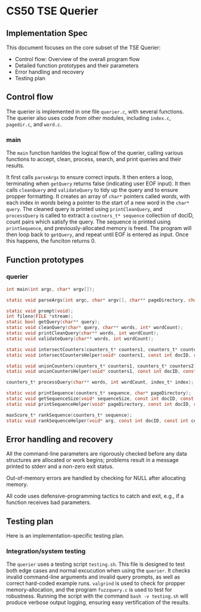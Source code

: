 # CS50 TSE Querier
## Implementation Spec

This document focuses on the core subset of the TSE Querier:

-  Control flow: Overview of the overall program flow
-  Detailed function prototypes and their parameters
-  Error handling and recovery
-  Testing plan


## Control flow

The querier is implemented in one file `querier.c`, with several functions. The querier also uses code from other modules, including `index.c`, `pagedir.c`, and `word.c`. 

### main

The `main` function hanldes the logical flow of the querier, calling various functions to accept, clean, process, search, and print queries and their results. 

It first calls `parseArgs` to ensure correct inputs. It then enters a loop, terminating when `getQuery` returns false (indicating user EOF input). It then calls `cleanQuery` and `validateQuery` to tidy up the query and to ensure propper formatting. It creates an array of `char*` pointers called *words*, with each index in *words* being a pointer to the start of a new word in the `char* query`. The cleaned query is printed using `printCleanQuery`, and `processQuery` is called to extract a `coutners_t* sequence` collection of docID, count pairs which satisfy the query. The sequence is printed using `printSequence`, and previously-allocated memory is freed. The program will then loop back to `getQuery`, and repeat until EOF is entered as input. Once this happens, the funciton returns 0. 

## Function prototypes

### querier
```c
int main(int argc, char* argv[]);

static void parseArgs(int argc, char* argv[], char** pageDirectory, char** indexFilename);

static void prompt(void);
int fileno(FILE *stream);
static bool getQuery(char** query);
static void cleanQuery(char* query, char** words, int* wordCount);
static void printCleanQuery(char** words, int wordCount); 
static void validateQuery(char** words, int wordCount);

static void intersectCounters(counters_t* counters1, counters_t* counters2);
static void intersectCountersHelper(void* counters1, const int docID, const int count);

static void unionCounters(counters_t* counters1, counters_t* counters2);
static void unionCountersHelper(void* counters1, const int docID, const int count);

counters_t* processQuery(char** words, int wordCount, index_t* index);

static void printSequence(counters_t* sequence, char* pageDirectory);
static void getSequenceSize(void* sequenceSize, const int docID, const int count);
static void printSequenceHelper(void* pageDirectory, const int docID, const int count);

maxScore_t* rankSequence(counters_t* sequence);
static void rankSequenceHelper(void* arg, const int docID, const int count);
```

## Error handling and recovery

All the command-line parameters are rigorously checked before any data structures are allocated or work begins; problems result in a message printed to stderr and a non-zero exit status.

Out-of-memory errors are handled by checking for NULL after allocating memory. 

All code uses defensive-programming tactics to catch and exit, e.g., if a function receives bad parameters.

## Testing plan

Here is an implementation-specific testing plan.

### Integration/system testing
The `querier` uses a testing script `testing.sh`. This file is designed to test both edge cases and normal excucution when using the `querier`. It checks invalid command-line arguments and invalid query prompts, as well as correct hard-coded example runs. `valgrind` is used to check for propper memory-allocation, and the program `fuzzquery.c` is used to test for robustness. Running the script with the command `bash -v testing.sh` will produce verbose output logging, ensuring easy vertification of the results. 
